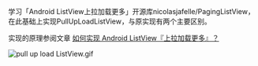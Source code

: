 学习「Android ListView上拉加载更多」开源库nicolasjafelle/PagingListView，在此基础上实现PullUpLoadListView，与原实现有两个主要区别。

实现的原理参阅文章 [如何实现 Android ListView『上拉加载更多』？](http://li2.me/2016/01/android-pull-up-load-listview-sample.html)

![pull up load ListView.gif](http://li2.me/assets/img/android/android-pull-up-load-listview.gif)
